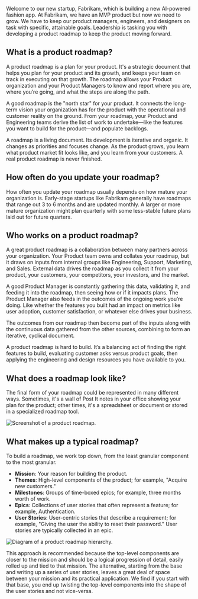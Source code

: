 Welcome to our new startup, Fabrikam, which is building a new AI-powered fashion app. At Fabrikam, we have an MVP product but now we need to grow. We have to keep our product managers, engineers, and designers on task with specific, attainable goals. Leadership is tasking you with developing a product roadmap to keep the product moving forward.

## What is a product roadmap?

A product roadmap is a plan for your product. It's a strategic document that helps you plan for your product and its growth, and keeps your team on track in executing on that growth. The roadmap allows your Product organization and your Product Managers to know and report where you are, where you’re going, and what the steps are along the path.

A good roadmap is the "north star" for your product. It connects the long-term vision your organization has for the product with the operational and customer reality on the ground. From your roadmap, your Product and Engineering teams derive the list of work to undertake—like the features you want to build for the product—and populate backlogs.

A roadmap is a living document. Its development is iterative and organic. It changes as priorities and focuses change. As the product grows, you learn what product market fit looks like, and you learn from your customers. A real product roadmap is never finished.

## How often do you update your roadmap?

How often you update your roadmap usually depends on how mature your organization is. Early-stage startups like Fabrikam generally have roadmaps that range out 3 to 6 months and are updated monthly. A larger or more mature organization might plan quarterly with some less-stable future plans laid out for future quarters.

## Who works on a product roadmap?

A great product roadmap is a collaboration between many partners across your organization. Your Product team owns and collates your roadmap, but it draws on inputs from internal groups like Engineering, Support, Marketing, and Sales. External data drives the roadmap as you collect it from your product, your customers, your competitors, your investors, and the market.

A good Product Manager is constantly gathering this data, validating it, and feeding it into the roadmap, then seeing how or if it impacts plans. The Product Manager also feeds in the outcomes of the ongoing work you’re doing. Like whether the features you built had an impact on metrics like user adoption, customer satisfaction, or whatever else drives your business.

The outcomes from our roadmap then become part of the inputs along with the continuous data gathered from the other sources, combining to form an iterative, cyclical document.

A product roadmap is hard to build. It’s a balancing act of finding the right features to build, evaluating customer asks versus product goals, then applying the engineering and design resources you have available to you.

## What does a roadmap look like?

The final form of your roadmap could be represented in many different ways. Sometimes, it's a wall of Post It notes in your office showing your plan for the product; other times, it's a spreadsheet or document or stored in a specialized roadmap tool.

![Screenshot of a product roadmap.](../media/story.png)

## What makes up a typical roadmap?

To build a roadmap, we work top down, from the least granular component to the most granular.

- **Mission**: Your reason for building the product.
- **Themes**: High-level components of the product; for example, "Acquire new customers."
- **Milestones**: Groups of time-boxed epics; for example, three months worth of work.
- **Epics**: Collections of user stories that often represent a feature; for example, Authentication.
- **User Stories**: User-centric stories that describe a requirement; for example, "Giving the user the ability to reset their password." User stories are typically collected in an epic.

![Diagram of a product roadmap hierarchy.](../media/product-roadmap.png)

This approach is recommended because the top-level components are closer to the mission and should be a logical progression of detail, easily rolled up and tied to that mission. The alternative, starting from the base and writing up a series of user stories, leaves a great deal of space between your mission and its practical application. We find if you start with that base, you end up twisting the top-level components into the shape of the user stories and not vice-versa.
